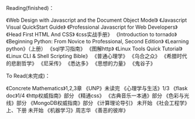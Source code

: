 Reading(finished)：

《Web Design with Javascript and the Document Object Model》
《Javascript Visual QuickStart Guide》
《Professional Javascript for Web Developers》
《Head First HTML And CSS》
《css实战手册》
《Introduction to tornado》
《Beginning Python: From Novice to Professional, Second Edition》
《Learning python》（上册）
《sql学习指南》
《图解http》
《Linux Tools Quick Tutorial》
《Linux CLI & Shell Scripting Bible》
《普通心理学》
《乌合之众》
《希腊时代的悲剧哲学》
《尼采传》
《悉达多》
《思想的力量》
《鬼谷子》



To Read(未完成)：

《Concrete Mathematics》1,2,3章
《UNP》未读完
《心理学与生活》1/3
《flask doc》1/4
《http权威指南》部分
《精通css》
《古典音乐一本通》部分
《色彩与光线》部分
《MongoDB权威指南》部分
《计算理论导引》 未开始
《社会工程学》上、下册 未开始
《机器学习》周志华
《善恶的彼岸》
 
